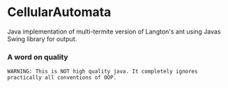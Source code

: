 # CellularAutomata
Java implementation of multi-termite version of Langton's ant
using Javas Swing library for output.


### A word on quality
```
WARNING: This is NOT high quality java. It completely ignores practically all conventions of OOP.
```
